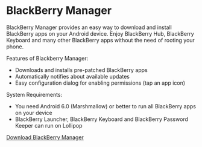 # BlackBerry Manager
BlackBerry Manager provides an easy way to download and install BlackBerry apps on your Android device. Enjoy BlackBerry Hub, BlackBerry Keyboard and many other BlackBerry apps without the need of rooting your phone.

Features of Blackberry Manager:
* Downloads and installs pre-patched BlackBerry apps
* Automatically notifies about available updates
* Easy configuration dialog for enabling permissions (tap an app icon)
 
System Requirements:
* You need Android 6.0 (Marshmallow) or better to run all BlackBerry apps on your device
* BlackBerry Launcher, BlackBerry Keyboard and BlackBerry Password Keeper can run on Lollipop

<a href="http://cobalt232.github.io/blackberrymanager/">Download BlackBerry Manager</a>


